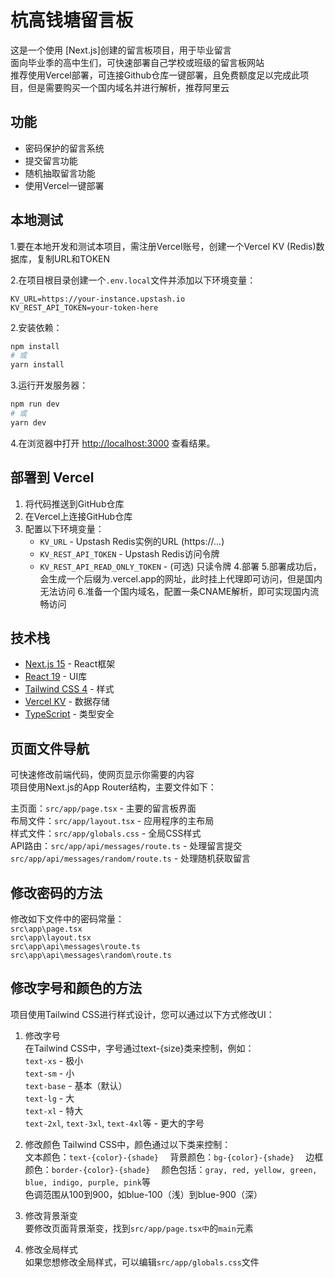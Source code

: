 # 杭高钱塘留言板

这是一个使用 [Next.js]创建的留言板项目，用于毕业留言  
面向毕业季的高中生们，可快速部署自己学校或班级的留言板网站  
推荐使用Vercel部署，可连接Github仓库一键部署，且免费额度足以完成此项目，但是需要购买一个国内域名并进行解析，推荐阿里云


## 功能

- 密码保护的留言系统
- 提交留言功能
- 随机抽取留言功能
- 使用Vercel一键部署

## 本地测试

1.要在本地开发和测试本项目，需注册Vercel账号，创建一个Vercel KV (Redis)数据库，复制URL和TOKEN  

2.在项目根目录创建一个`.env.local`文件并添加以下环境变量：

```
KV_URL=https://your-instance.upstash.io
KV_REST_API_TOKEN=your-token-here
```

2.安装依赖：

```bash
npm install
# 或
yarn install
```

3.运行开发服务器：

```bash
npm run dev
# 或
yarn dev
```

4.在浏览器中打开 [http://localhost:3000](http://localhost:3000) 查看结果。

## 部署到 Vercel

1. 将代码推送到GitHub仓库
2. 在Vercel上连接GitHub仓库
3. 配置以下环境变量：
   - `KV_URL` - Upstash Redis实例的URL (https://...)
   - `KV_REST_API_TOKEN` - Upstash Redis访问令牌
   - `KV_REST_API_READ_ONLY_TOKEN` - (可选) 只读令牌
4.部署
5.部署成功后，会生成一个后缀为.vercel.app的网址，此时挂上代理即可访问，但是国内无法访问
6.准备一个国内域名，配置一条CNAME解析，即可实现国内流畅访问

## 技术栈

- [Next.js 15](https://nextjs.org/) - React框架
- [React 19](https://react.dev/) - UI库
- [Tailwind CSS 4](https://tailwindcss.com/) - 样式
- [Vercel KV](https://vercel.com/docs/storage/vercel-kv) - 数据存储
- [TypeScript](https://www.typescriptlang.org/) - 类型安全


## 页面文件导航

可快速修改前端代码，使网页显示你需要的内容  
项目使用Next.js的App Router结构，主要文件如下：  

主页面：`src/app/page.tsx` - 主要的留言板界面  
布局文件：`src/app/layout.tsx` - 应用程序的主布局  
样式文件：`src/app/globals.css` - 全局CSS样式  
API路由：`src/app/api/messages/route.ts` - 处理留言提交  
         `src/app/api/messages/random/route.ts` - 处理随机获取留言  

## 修改密码的方法  

修改如下文件中的密码常量：  
`src\app\page.tsx  `   
`src\app\layout.tsx  `   
`src\app\api\messages\route.ts  `  
`src\app\api\messages\random\route.ts`  

## 修改字号和颜色的方法  

项目使用Tailwind CSS进行样式设计，您可以通过以下方式修改UI：  

1. 修改字号  
在Tailwind CSS中，字号通过text-{size}类来控制，例如：  
`text-xs` - 极小  
`text-sm` - 小  
`text-base` - 基本（默认）  
`text-lg` - 大  
`text-xl` - 特大  
`text-2xl`, `text-3xl`, `text-4xl`等 - 更大的字号  

2. 修改颜色
Tailwind CSS中，颜色通过以下类来控制：  
文本颜色：`text-{color}-{shade}  `
背景颜色：`bg-{color}-{shade}  `
边框颜色：`border-{color}-{shade}  `
颜色包括：`gray, red, yellow, green, blue, indigo, purple, pink`等  
色调范围从100到900，如blue-100（浅）到blue-900（深）  

3. 修改背景渐变  
要修改页面背景渐变，找到`src/app/page.tsx中`的`main`元素  

4. 修改全局样式  
如果您想修改全局样式，可以编辑`src/app/globals.css`文件

